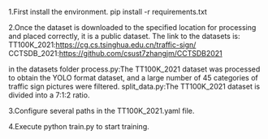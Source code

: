 1.First install the environment.
  pip install -r requirements.txt

2.Once the dataset is downloaded to the specified location for processing and placed correctly, it is a public dataset.
  The link to the datasets is:
  TT100K_2021:https://cg.cs.tsinghua.edu.cn/traffic-sign/
  CCTSDB_2021:https://github.com/csust7zhangjm/CCTSDB2021
  
  in the datasets folder
  process.py:The TT100K_2021 dataset was processed to obtain the YOLO format dataset, and a large number of 45 categories of traffic sign pictures were filtered. 
  split_data.py:The TT100K_2021 dataset is divided into a 7:1:2 ratio.

3.Configure several paths in the TT100K_2021.yaml file.

4.Execute python train.py to start training.
